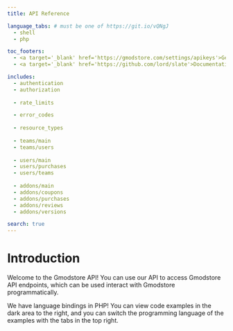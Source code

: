 ```yaml
---
title: API Reference

language_tabs: # must be one of https://git.io/vQNgJ
  - shell
  - php

toc_footers:
  - <a target='_blank' href='https://gmodstore.com/settings/apikeys'>Generate an API key</a>
  - <a target='_blank' href='https://github.com/lord/slate'>Documentation Powered by Slate</a>

includes:
  - authentication
  - authorization
  
  - rate_limits

  - error_codes
  
  - resource_types
  
  - teams/main
  - teams/users
  
  - users/main
  - users/purchases
  - users/teams
  
  - addons/main
  - addons/coupons
  - addons/purchases
  - addons/reviews
  - addons/versions

search: true
---
```


# Introduction

Welcome to the Gmodstore API! You can use our API to access Gmodstore API endpoints, 
which can be used interact with Gmodstore programmatically.

We have language bindings in PHP! You can view code examples in the dark area to the right, 
and you can switch the programming language of the examples with the tabs in the top right.

